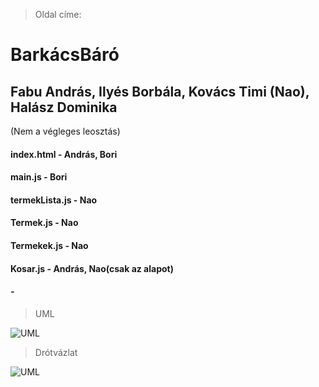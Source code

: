 > Oldal címe:
# BarkácsBáró
## Fabu András, Ilyés Borbála, Kovács Timi (Nao), Halász Dominika

(Nem a végleges leosztás)
#### index.html - András, Bori
#### main.js - Bori
#### termekLista.js - Nao
#### Termek.js - Nao
#### Termekek.js - Nao
#### Kosar.js - András, Nao(csak az alapot)
#### -

> UML

![UML](leiras/UML.png)

> Drótvázlat

![UML](leiras/drotVazlat.png)
